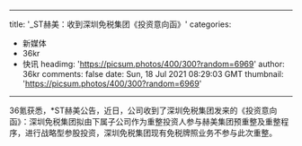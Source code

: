
---
title: '_ST赫美：收到深圳免税集团《投资意向函》'
categories: 
 - 新媒体
 - 36kr
 - 快讯
headimg: 'https://picsum.photos/400/300?random=6969'
author: 36kr
comments: false
date: Sun, 18 Jul 2021 08:29:03 GMT
thumbnail: 'https://picsum.photos/400/300?random=6969'
---

<div>   
36氪获悉，*ST赫美公告，近日，公司收到了深圳免税集团发来的《投资意向函》：深圳免税集团拟由下属子公司作为重整投资人参与赫美集团预重整及重整程序，进行战略型参股投资，深圳免税集团现有免税牌照业务不参与此次重整。  
</div>
            